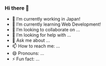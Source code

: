 ### Hi there 👋

- 🔭 I’m currently working in Japan!
- 🌱 I’m currently learning Web Development!
- 👯 I’m looking to collaborate on ...
- 🤔 I’m looking for help with ...
- 💬 Ask me about ...
- 📫 How to reach me: ...
- 😄 Pronouns: ...
- ⚡ Fun fact: ...
